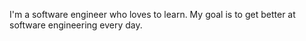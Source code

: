 I'm a software engineer who loves to learn. My goal is to get better at software engineering every day.
